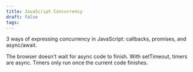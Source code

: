 ```yaml
---
title: JavaScript Concurrency
draft: false
tags:
---
```

 3 ways of expressing concurrency in JavaScript: callbacks, promises, and async/await. 

The browser doesn't wait for async code to finish. With setTimeout, timers are async. Timers only run once the current code finishes. 